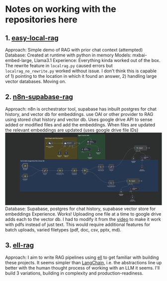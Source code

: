 # Notes on working with the repositories here

## 1. [easy-local-rag](https://github.com/AllAboutAI-YT/easy-local-rag)
Approach: Simple demo of RAG with prior chat context (attempted)
Database: Created at runtime with python in memory
Models: mxbai-embed-large, Llama3.1
Experience: Everything kinda worked out of the box. The rewrite feature in `localrag.py` caused errors but `localrag_no_rewrite.py` worked without issue. I don't think this is capable of 1) pointing to the location in which it found an answer, 2) handling large vector databases. Moving on.

## 2. [n8n-supabase-rag](https://www.youtube.com/watch?v=PEI_ePNNfJQ)
Approach: n8n is orchestrator tool, supabase has inbuilt postgres for chat history, and vector db for embeddings. use OAI or other provider to RAG using stored chat history and vector db. Uses google drive API to sense added or modified files and add the embeddings. When files are updated the relevant embeddings are updated (uses google drive file IDs)
![alt text](n8n_rag.png)
Database: Supabase, postgres for chat history, supabase vector store for embeddings
Experience. Works! Uploading one file at a time to google drive adds each to the vector db. I had to modify it from the [video](https://youtu.be/PEI_ePNNfJQ?si=wEYkQESJMmIBhXL0) to make it work with pdfs instead of just text. This would require additional features for batch uploads, varied filetypes (pdf, doc, csv, pptx, md).

## 3. [ell-rag](llm/rag/ell-rag)
Approach: I aim to write RAG pipelines using [ell](https://github.com/MadcowD/ell) to get familiar with building these projects. It seems simpler than [LangChain](https://www.langchain.com/), i.e. the abstractions line up better with the human thought process of working with an LLM it seems. I'll build 3 variations, building in complexity and production-readiness.